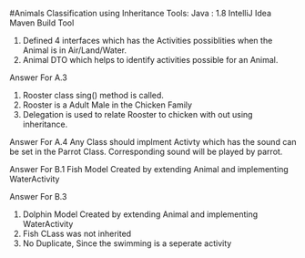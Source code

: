 #Animals Classification using Inheritance
Tools:
    Java : 1.8
    IntelliJ Idea
    Maven Build Tool

1) Defined 4 interfaces which has the Activities possiblities when the Animal is in Air/Land/Water.
2) Animal DTO which helps to identify activities possible for an Animal.


Answer For A.3
1. Rooster class sing() method is called.
2. Rooster is a Adult Male in the Chicken Family
3. Delegation is used to relate Rooster to chicken with out using inheritance.



Answer For A.4
Any Class should implment Activty which has the sound can be set in the Parrot Class. Corresponding sound will be played by parrot.


Answer For B.1
Fish Model Created by extending Animal and implementing WaterActivity


Answer For B.3
1) Dolphin Model Created by extending Animal and implementing WaterActivity
2) Fish CLass was not inherited
3) No Duplicate, Since the swimming is a seperate activity
